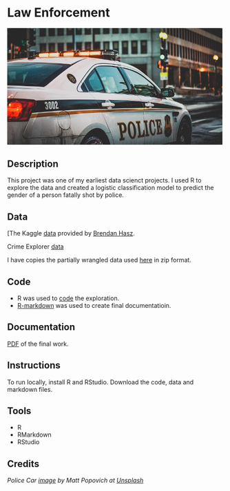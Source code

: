 # Law Enforcement

<img src="images/police.jpg" width ="500">

## Description
 
This project was one of my earliest data scienct projects. I used R to explore the data and created a logistic classification model to predict the gender of a person fatally shot by police.

## Data 

[The Kaggle [data](https://www.kaggle.com/brendanhasz/fatal-police-shootings#fatal-police-shootings-data.csv) provided by [Brendan Hasz](https://www.kaggle.com/brendanhasz).

Crime Explorer [data](https://crime-data-explorer.fr.cloud.gov/pages/home)

I have copies the partially wrangled data used [here](data/) in zip format.

## Code

* R was used to [code](code/FinalProject_LoydSam_Task3.r) the exploration. 
* [R-markdown](code/FinalProject_LastDraft.Rmd) was used to create final documentatioin.

## Documentation 

[PDF](FinalProject_LastDraft.pdf) of the final work.

## Instructions

To run locally, install R and RStudio. Download the code, data and markdown files. 

## Tools

* R
* RMarkdown
* RStudio

## Credits 

_Police Car [image](https://unsplash.com/photos/7mqsZsE6FaU) by Matt Popovich at [Unsplash](https://unsplash.com/)_